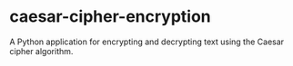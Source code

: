 # caesar-cipher-encryption
A Python application for encrypting and decrypting text using the Caesar cipher algorithm.
